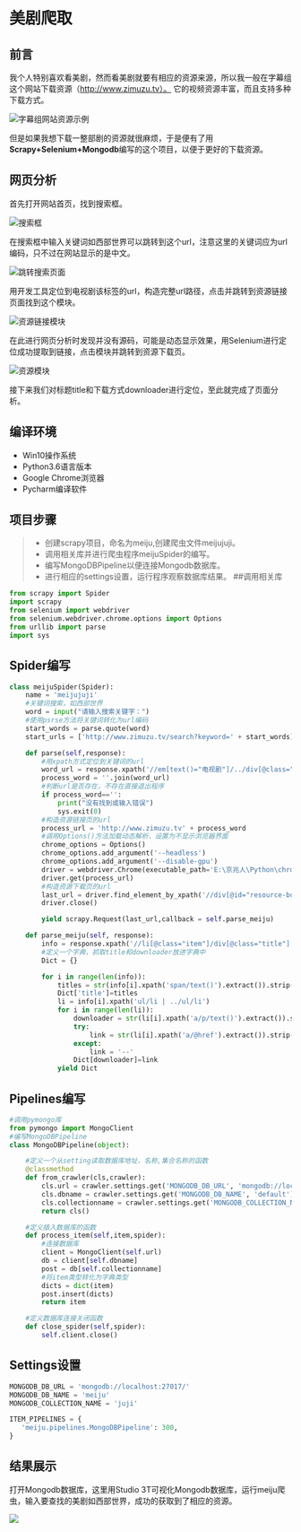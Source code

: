 美剧爬取
======

## 前言 
我个人特别喜欢看美剧，然而看美剧就要有相应的资源来源，所以我一般在字幕组这个网站下载资源（http://www.zimuzu.tv）。 它的视频资源丰富，而且支持多种下载方式。



![字幕组网站资源示例](https://upload-images.jianshu.io/upload_images/5498924-4b0398b270c03547.jpg?imageMogr2/auto-orient/strip%7CimageView2/2/w/500)



但是如果我想下载一整部剧的资源就很麻烦，于是便有了用**Scrapy+Selenium+Mongodb**编写的这个项目，以便于更好的下载资源。



## 网页分析

首先打开网站首页，找到搜索框。

![搜索框](https://upload-images.jianshu.io/upload_images/5498924-a45ef05a88ff5197.jpg?imageMogr2/auto-orient/strip%7CimageView2/2/w/500)

在搜索框中输入关键词如西部世界可以跳转到这个url，注意这里的关键词应为url编码，只不过在网站显示的是中文。

![跳转搜索页面](https://upload-images.jianshu.io/upload_images/5498924-63217559a7a775b8.jpg?imageMogr2/auto-orient/strip%7CimageView2/2/w/500)



用开发工具定位到电视剧该标签的url，构造完整url路径，点击并跳转到资源链接页面找到这个模块。

![资源链接模块](https://upload-images.jianshu.io/upload_images/5498924-59bf6aec6a8197db.jpg?imageMogr2/auto-orient/strip%7CimageView2/2/w/500)

在此进行网页分析时发现并没有源码，可能是动态显示效果，用Selenium进行定位成功提取到链接，点击模块并跳转到资源下载页。

![资源模块](https://upload-images.jianshu.io/upload_images/5498924-408807fe86e3cdad.jpg?imageMogr2/auto-orient/strip%7CimageView2/2/w/500)



接下来我们对标题title和下载方式downloader进行定位，至此就完成了页面分析。



## 编译环境

* Win10操作系统
* Python3.6语言版本
* Google Chrome浏览器
* Pycharm编译软件



## 项目步骤

> * 创建scrapy项目，命名为meiju,创建爬虫文件meijujuji。
> * 调用相关库并进行爬虫程序meijuSpider的编写。
> * 编写MongoDBPipeline以便连接Mongodb数据库。
> * 进行相应的settings设置，运行程序观察数据库结果。
##调用相关库

```python
from scrapy import Spider
import scrapy
from selenium import webdriver
from selenium.webdriver.chrome.options import Options
from urllib import parse
import sys
```


## Spider编写

```python
class meijuSpider(Spider):
    name = 'meijujuji'
    #关键词搜索，如西部世界
    word = input("请输入搜索关键字：")
    #使用psrse方法将关键词转化为url编码
    start_words = parse.quote(word)
    start_urls = ['http://www.zimuzu.tv/search?keyword=' + start_words]

    def parse(self,response):
        #用xpath方式定位到关键词的url
        word_url = response.xpath('//em[text()="电视剧"]/../div[@class="fl-img"]/a/@href').extract()
        process_word = ''.join(word_url)
        #判断url是否存在，不存在直接退出程序
        if process_word=='':
            print("没有找到或输入错误")
            sys.exit(0)
        #构造资源链接页的url
        process_url = 'http://www.zimuzu.tv' + process_word
        #调用Options()方法加载动态解析，设置为不显示浏览器界面
        chrome_options = Options()
        chrome_options.add_argument('--headless')
        chrome_options.add_argument('--disable-gpu')
        driver = webdriver.Chrome(executable_path='E:\京兆人\Python\chromedriver.exe', chrome_options=chrome_options)
        driver.get(process_url)
        #构造资源下载页的url
        last_url = driver.find_element_by_xpath('//div[@id="resource-box"]/div/div/h3/a').get_attribute('href')
        driver.close()

        yield scrapy.Request(last_url,callback = self.parse_meiju)

    def parse_meiju(self, response):
        info = response.xpath('//li[@class="item"]/div[@class="title"]')
        #定义一个字典，抓取title和downloader放进字典中
        Dict = {}

        for i in range(len(info)):
            titles = str(info[i].xpath('span/text()').extract()).strip("[]").replace("'","")
            Dict['title']=titles
            li = info[i].xpath('ul/li | ../ul/li')
            for i in range(len(li)):
                downloader = str(li[i].xpath('a/p/text()').extract()).strip("[]'")
                try:
                    link = str(li[i].xpath('a/@href').extract()).strip("[]'")
                except:
                    link = '--'
                Dict[downloader]=link
            yield Dict

```


## Pipelines编写

```python
#调用pymongo库
from pymongo import MongoClient
#编写MongoDBPipeline
class MongoDBPipeline(object):

    #定义一个从setting读取数据库地址，名称,集合名称的函数
    @classmethod
    def from_crawler(cls,crawler):
        cls.url = crawler.settings.get('MONGODB_DB_URL', 'mongodb://localhost:27017/')
        cls.dbname = crawler.settings.get('MONGODB_DB_NAME', 'default')
        cls.collectionname = crawler.settings.get('MONGODB_COLLECTION_NAME','default')
        return cls()

    #定义插入数据库的函数
    def process_item(self,item,spider):
        #连接数据库
        client = MongoClient(self.url)
        db = client[self.dbname]
        post = db[self.collectionname]
        #将item类型转化为字典类型
        dicts = dict(item)
        post.insert(dicts)
        return item

    #定义数据库连接关闭函数
    def close_spider(self,spider):
        self.client.close()

```


## Settings设置

```python
MONGODB_DB_URL = 'mongodb://localhost:27017/'
MONGODB_DB_NAME = 'meiju'
MONGODB_COLLECTION_NAME = 'juji'

ITEM_PIPELINES = {
   'meiju.pipelines.MongoDBPipeline': 300,
}
```


## 结果展示

打开Mongodb数据库，这里用Studio 3T可视化Mongodb数据库，运行meiju爬虫，输入要查找的美剧如西部世界，成功的获取到了相应的资源。



![](https://upload-images.jianshu.io/upload_images/5498924-3cefabd43800f348.png?imageMogr2/auto-orient/strip%7CimageView2/2/w/500)





